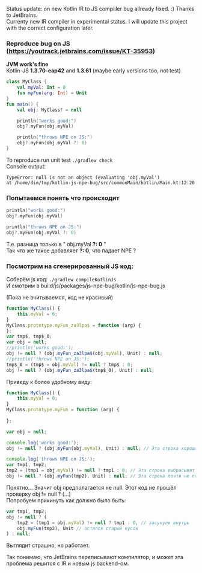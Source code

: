 Status update: on new Kotlin IR to JS compliler bug allready fixed. :) Thanks to JetBrains.  
Currenty new IR compiler in experimental status. I will update this project with the correct configuration later.

### Reproduce bug on JS (https://youtrack.jetbrains.com/issue/KT-35953)
**JVM work's fine**  
Kotlin-JS **1.3.70-eap42** and **1.3.61** (maybe early versions too, not test)  
```Kotlin
class MyClass {
    val myVal: Int = 0
    fun myFun(arg: Int) = Unit
}
fun main() {
    val obj: MyClass? = null

    println("works good:")
    obj?.myFun(obj.myVal)

    println("throws NPE on JS:")
    obj?.myFun(obj.myVal ?: 0)
}
```
To reproduce run unit test ```./gradlew check```  
Console output:  
```text
TypeError: null is not an object (evaluating 'obj.myVal')
at /home/dim/tmp/kotlin-js-npe-bug/src/commonMain/kotlin/Main.kt:12:20
```  

### Попытаемся понять что происходит
```Kotlin
println("works good:")
obj?.myFun(obj.myVal)

println("throws NPE on JS:")
obj?.myFun(obj.myVal ?: 0)
```
Т.е. разница только в " obj.myVal **?: 0** "  
Так что же такое добавляет **?: 0**, что падает NPE ?

### Посмотрим на сгенерированный JS код:
Соберём js код: ```./gradlew compileKotlinJs```  
И смотрим в build/js/packages/js-npe-bug/kotlin/js-npe-bug.js

(Пока не вчитываемся, код не красивый)   
```JavaScript
function MyClass() {
    this.myVal = 0;
}
MyClass.prototype.myFun_za3lpa$ = function (arg) {  
};
var tmp$, tmp$_0;
var obj = null;
//println('works good:');
obj != null ? (obj.myFun_za3lpa$(obj.myVal), Unit) : null;
//println('throws NPE on JS:');
tmp$_0 = (tmp$ = obj.myVal) != null ? tmp$ : 0;
obj != null ? (obj.myFun_za3lpa$(tmp$_0), Unit) : null;
```

Приведу к более удобному виду:
```JavaScript
function MyClass() {
    this.myVal = 0;
}
MyClass.prototype.myFun = function (arg) {
  
};

var obj = null;

console.log('works good:');
obj != null ? (obj.myFun(obj.myVal), Unit) : null; // Эта строка хорошая

console.log('throws NPE on JS:');
var tmp1, tmp2;
tmp2 = (tmp1 = obj.myVal) != null ? tmp1 : 0; // Эта строка выбрасыват NPE (obj.myVal, где obj == null)
obj != null ? (obj.myFun(tmp2), Unit) : null; // Эта строка почти не поменялась (тоже хорошая)
```
Понятно... Значит obj предполагается не null. Этот код не прошёл проверку obj != null ? (...)  
Попробуем прикинуть как должно было быть:  
```JavaScript
var tmp1, tmp2;
obj != null ? (
    tmp2 = (tmp1 = obj.myVal) != null ? tmp1 : 0, // засунули внутрь
    obj.myFun(tmp2), Unit // остался старый кусок
) : null;
``` 
Выглядит страшно, но работает.

Так понимаю, что JetBrains переписывают компилятор, и может эта проблема решится с IR и новым js backend-ом.  
